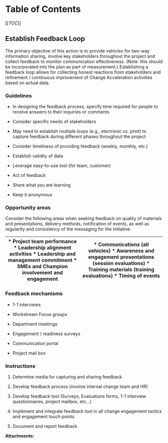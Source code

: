   

  

|    |    |    |    |
| --- | --- | --- | --- |

  

**Table of Contents**
=====================

[[_TOC_]]

**Establish Feedback Loop**
---------------------------

The primary objective of this action is to provide vehicles for two-way information sharing, involve key stakeholders throughout the project and collect feedback to monitor communication effectiveness. (Note: this should be incorporated into the plan as part of measurement.) Establishing a feedback loop allows for collecting honest reactions from stakeholders and refinement / continuous improvement of Change Acceleration activities based on actual data.

### **Guidelines**

*   In designing the feedback process, specify time required for people to receive answers to their inquiries or comments
    
*   Consider specific needs of stakeholders
    
*   May need to establish multiple loops (e.g., electronic vs. print) to capture feedback during different phases throughout the project
    
*   Consider timeliness of providing feedback (weekly, monthly, etc.)
    
*   Establish validity of data
    
*   Leverage easy-to-use tool (for team, customer)
    
*   Act of feedback
    
*   Share what you are learning
    
*   Keep it anonymous
    

### **Opportunity areas**

Consider the following areas when seeking feedback on quality of materials and presentations, delivery methods, notification of events, as well as regularity and consistency of the messaging for the initiative.

|   *   Project team performance      *   Leadership alignment activities      *   Leadership and management commitment      *   SMEs and Champion involvement and engagement        |   *   Communications (all vehicles)      *   Awareness and engagement presentations (session evaluations)      *   Training materials (training evaluations)      *   Timing of events        |
| --- | --- |

### **Feedback mechanisms**

*   1-1 interviews
    
*   Workstream Focus groups
    
*   Department meetings
    
*   Engagement / readiness surveys
    
*   Communication portal
    
*   Project mail box
    

### **Instructions**

1.  Determine media for capturing and sharing feedback
    
2.  Develop feedback process (involve internal change team and HR)
    
3.  Develop feedback tool (Surveys, Evaluations forms, 1-1 interview questionnaires, project mailbox, etc…)
    
4.  Implement and integrate feedback tool in all change engagement tactics and engagement touch points
    
5.  Document and report feedback

 **Attachments:** 

